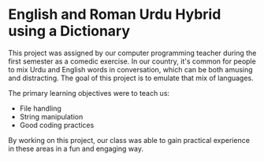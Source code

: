 # English and Roman Urdu Hybrid using a Dictionary

This project was assigned by our computer programming teacher during the first semester as a comedic exercise. In our country, it's common for people to mix Urdu and English words in conversation, which can be both amusing and distracting. The goal of this project is to emulate that mix of languages.

The primary learning objectives were to teach us:
- File handling
- String manipulation
- Good coding practices

By working on this project, our class was able to gain practical experience in these areas in a fun and engaging way.
